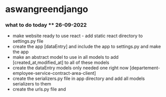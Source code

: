 # aswangreendjango
### what to do today ** 26-09-2022
- make website ready to use react - add static react directory to settings.py file
- create the app [dataEntry] and include the app to settings.py and make the app 
- make an abstract model to use in all models to add [created_at,modified_at] to all of these models
- create the dataEntry models only needed one right now [departement-employee-service-contract-area-client]
- create the serializers.py file in app directory and add all models serializers to them
- create the urls.py file and 
